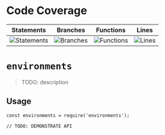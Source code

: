 # Code Coverage
| Statements                  | Branches                | Functions                 | Lines             |
| --------------------------- | ----------------------- | ------------------------- | ----------------- |
| ![Statements](https://img.shields.io/badge/statements-83.52%25-yellow.svg?style=flat) | ![Branches](https://img.shields.io/badge/branches-69.23%25-red.svg?style=flat) | ![Functions](https://img.shields.io/badge/functions-93.67%25-brightgreen.svg?style=flat) | ![Lines](https://img.shields.io/badge/lines-83.82%25-yellow.svg?style=flat) |
# `environments`

> TODO: description

## Usage

```
const environments = require('environments');

// TODO: DEMONSTRATE API
```